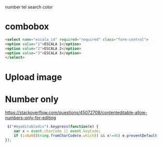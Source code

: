 number
tel
search
color
# combobox

```html
<select name="escala_id" required="required" class="form-control">
<option value="1">ESCALA 1</option>
<option value="2">ESCALA 2</option>
<option value="3">ESCALA 3</option>
</select>
```
# Upload image
<file>

# Number only
https://stackoverflow.com/questions/45072708/contenteditable-allow-numbers-only-for-editing
```javascript
 $("#myeditablediv").keypress(function(e) {
	var x = event.charCode || event.keyCode;
	if (isNaN(String.fromCharCode(e.which)) && x!=46) e.preventDefault();
});
```
